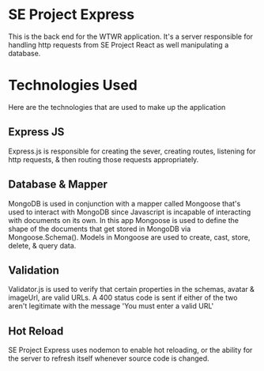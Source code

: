 # SE Project Express

This is the back end for the WTWR application. It's a server responsible for handling
http requests from SE Project React as well manipulating a database.

# Technologies Used

Here are the technologies that are used to make up the application

## Express JS

Express.js is responsible for creating the sever, creating routes,
listening for http requests, & then routing those requests appropriately.

## Database & Mapper

MongoDB is used in conjunction with a mapper called Mongoose that's used
to interact with MongoDB since Javascript is incapable of interacting with
documents on its own. In this app Mongoose is used to define the shape of the
documents that get stored in MongoDB via Mongoose.Schema(). Models in Mongoose are used to
create, cast, store, delete, & query data.

## Validation

Validator.js is used to verify that certain properties in the schemas,
avatar & imageUrl, are valid URLs. A 400 status code is sent if either of the two aren't
legitimate with the message 'You must enter a valid URL'

## Hot Reload

SE Project Express uses nodemon to enable hot reloading, or the ability for the server
to refresh itself whenever source code is changed.

